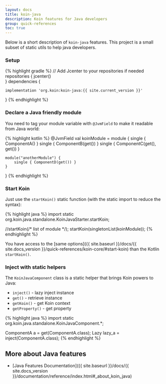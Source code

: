 ```yaml
---
layout: docs
title: koin-java
description: Koin features for Java developers
group: quick-references
toc: true
---
```


Below is a short description of `koin-java` features. This project is a small subset of static utils to help java developers.

### Setup

{% highlight gradle %}
// Add Jcenter to your repositories if needed
repositories {
    jcenter()    
}
dependencies {
    
    implementation 'org.koin:koin-java:{{ site.current_version }}'
}
{% endhighlight %}

### Declare a Java friendly module

You need to tag your module variable with `@JvmField` to make it readable from Java world:

{% highlight kotlin %}
@JvmField
val koinModule = module {
    single { ComponentA() }
    single { ComponentB(get()) }
    single { ComponentC(get(), get()) }

    module("anotherModule") {
        single { ComponentD(get()) }
    }
}
{% endhighlight %}

### Start Koin

Just use the `startKoin()` static function (with the static import to reduce the syntax):

{% highlight java %}
import static org.koin.java.standalone.KoinJavaStarter.startKoin;

//startKoin(/* list of module */);
startKoin(singletonList(koinModule));
{% endhighlight %}

You have access to the [same options]({{ site.baseurl }}/docs/{{ site.docs_version }}/quick-references/koin-core/#start-koin) than the Kotlin `startKoin()`.

### Inject with static helpers

The `KoinJavaComponent` class is a static helper that brings Koin powers to Java:

* `inject()` - lazy inject instance
* `get()` - retrieve instance
* `getKoin()` - get Koin context
* `getProperty()` - get property

{% highlight java %}
import static org.koin.java.standalone.KoinJavaComponent.*;

ComponentA a = get(ComponentA.class);
Lazy<ComponentA> lazy_a = inject(ComponentA.class);
{% endhighlight %}

## More about Java features

* [Java Features Documentation]({{ site.baseurl }}/docs/{{ site.docs_version }}/documentation/reference/index.html#_about_koin_java)